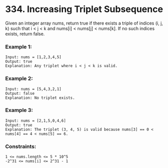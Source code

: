 # 334. Increasing Triplet Subsequence

Given an integer array nums, return true if there exists a triple of indices (i, j, k) such that i < j < k and nums[i] < nums[j] < nums[k]. If no such indices exists, return false.

 

### Example 1:
```
Input: nums = [1,2,3,4,5]
Output: true
Explanation: Any triplet where i < j < k is valid.
```
### Example 2:
```
Input: nums = [5,4,3,2,1]
Output: false
Explanation: No triplet exists.
```
### Example 3:
```
Input: nums = [2,1,5,0,4,6]
Output: true
Explanation: The triplet (3, 4, 5) is valid because nums[3] == 0 < nums[4] == 4 < nums[5] == 6.
```

### Constraints:
```
1 <= nums.length <= 5 * 10^5
-2^31 <= nums[i] <= 2^31 - 1
```
